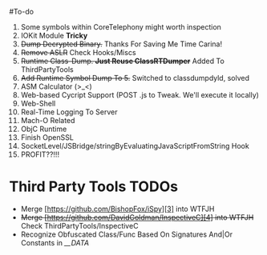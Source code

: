 #To-do
1.	Some symbols within CoreTelephony might worth inspection
2.	IOKit Module **Tricky**
3.	~~Dump Decrypted Binary.~~ Thanks For Saving Me Time Carina!
4.	~~Remove ASLR~~ Check Hooks/Miscs
5.	~~Runtime Class-Dump. **Just Reuse ClassRTDumper**~~ Added To ThirdPartyTools
6.	~~Add Runtime Symbol Dump To 5.~~ Switched to classdumpdyld, solved
7.	ASM Calculator (>_<)
8.	Web-based Cycript Support (POST .js to Tweak. We'll execute it locally)
9.	Web-Shell
10.	Real-Time Logging To Server
11. Mach-O Related
12.	ObjC Runtime
13. Finish OpenSSL
14. SocketLevel/JSBridge/stringByEvaluatingJavaScriptFromString Hook
15.	PROFIT??!!!

# Third Party Tools TODOs
- Merge [https://github.com/BishopFox/iSpy][3] into WTFJH
- ~~Merge [https://github.com/DavidGoldman/InspectiveC][4] into WTFJH~~ Check ThirdPartyTools/InspectiveC
- Recognize Obfuscated Class/Func Based On Signatures And|Or Constants in *\_\_DATA*

[3]:	https://github.com/BishopFox/iSpy "iSpy"
[4]:	https://github.com/DavidGoldman/InspectiveC "InspectiveC"
